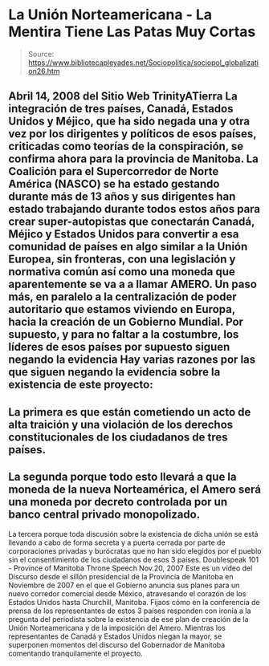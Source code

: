 # La Unión Norteamericana - La Mentira Tiene Las Patas Muy Cortas

> Source: https://www.bibliotecapleyades.net/Sociopolitica/sociopol_globalization26.htm

Abril 14, 2008
del Sitio Web
TrinityATierra
La integración de tres países, Canadá, Estados Unidos y
Méjico, que ha sido
negada una y otra vez por los dirigentes y políticos de esos países,
criticadas como teorías de la conspiración, se confirma ahora para la
provincia de Manitoba.
La Coalición para el Supercorredor de Norte América (NASCO) se ha estado
gestando durante más de 13 años y sus dirigentes han estado trabajando
durante todos estos años para crear super-autopistas que conectarán Canadá,
Méjico y Estados Unidos para convertir a esa comunidad de países en algo
similar a la Unión Europea, sin fronteras, con una legislación y normativa
común así como una moneda que aparentemente se va a a llamar AMERO.
Un paso más, en paralelo a la centralización de poder autoritario que
estamos viviendo en Europa, hacia la creación de un
Gobierno Mundial.
Por supuesto, y para no faltar a la costumbre, los líderes de esos países
por supuesto siguen negando la evidencia
Hay varias razones por las que siguen negando la evidencia sobre la
existencia de este proyecto:
-
La primera es que están cometiendo un acto de
alta traición y una violación de los derechos constitucionales de los
ciudadanos de tres países.
-
La segunda porque todo esto llevará a que la moneda de la nueva Norteamérica,
el Amero será una moneda por decreto controlada por un banco central
privado monopolizado.
-
La tercera porque toda discusión sobre la existencia de dicha unión se está
llevando a cabo de forma secreta y a puerta cerrada por parte de
corporaciones privadas y burócratas que no han sido elegidos por el pueblo
sin el consentimiento de los ciudadanos de esos 3 países.
Doublespeak 101 - Province of Manitoba Throne Speech Nov.20, 2007
Este es un vídeo del Discurso desde el sillón presidencial de la Provincia
de Manitoba en Noviembre de 2007 en el que el Gobierno anuncia sus planes
para un nuevo corredor comercial desde México, atravesando el corazón de los
Estados Unidos hasta Churchill, Manitoba.
Fijaos cómo en la conferencia de prensa de los representantes de estos 3
países responden con ironía a la pregunta del periodista sobre la existencia
de ese plan de creación de la Unión Norteamericana y de la imposición del
Amero.
Mientras los representantes de Canadá y Estados Unidos niegan la
mayor, se superponen momentos del discurso del Gobernador de Manitoba
comentando tranquilamente el proyecto.
